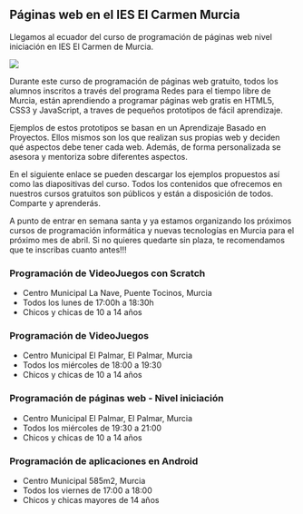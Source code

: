 ## Páginas web en el IES El Carmen Murcia

Llegamos al ecuador del curso de programación de páginas web nivel iniciación en IES El Carmen de Murcia.

![](1.png)

Durante este curso de programación de páginas web gratuito, todos los alumnos inscritos a través del programa Redes para el tiempo libre de Murcia, están aprendiendo a programar páginas web gratis en HTML5, CSS3 y JavaScript, a traves de pequeños prototipos de fácil aprendizaje.

Ejemplos de estos prototipos se basan en un Aprendizaje Basado en Proyectos. Ellos mismos son los que realizan sus propias web y deciden qué aspectos debe tener cada web. Además, de forma personalizada se asesora y mentoriza sobre diferentes aspectos.

En el siguiente enlace se pueden descargar los ejemplos propuestos así como las diapositivas del curso. Todos los contenidos que ofrecemos en nuestros cursos gratuitos son públicos y están a disposición de todos. Comparte y aprenderás.

A punto de entrar en semana santa y ya estamos organizando los próximos cursos de programación informática y nuevas tecnologías en Murcia para el próximo mes de abril. Si no quieres quedarte sin plaza, te recomendamos que te inscribas cuanto antes!!!

### Programación de VideoJuegos con Scratch

- Centro Municipal La Nave, Puente Tocinos, Murcia
- Todos los lunes de 17:00h a 18:30h
- Chicos y chicas de 10 a 14 años

### Programación de VideoJuegos

- Centro Municipal El Palmar, El Palmar, Murcia
- Todos los miércoles de 18:00 a 19:30
- Chicos y chicas de 10 a 14 años

### Programación de páginas web - Nivel iniciación

- Centro Municipal El Palmar, El Palmar, Murcia
- Todos los miércoles de 19:30 a 21:00
- Chicos y chicas de 10 a 14 años

### Programación de aplicaciones en Android

- Centro Municipal 585m2, Murcia
- Todos los viernes de 17:00 a 18:00
- Chicos y chicas mayores de 14 años
